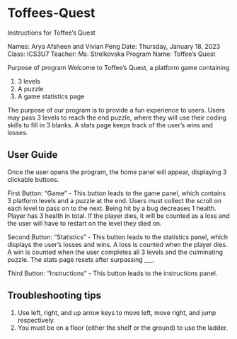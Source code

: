 # Toffees-Quest
Instructions for Toffee’s Quest

Names: Arya Afsheen and Vivian Peng
Date: Thursday, January 18, 2023
Class: ICS3U7
Teacher: Ms. Strelkovska
Program Name: Toffee’s Quest

Purpose of program
Welcome to Toffee’s Quest, a platform game containing
1) 3 levels
2) A puzzle
3) A game statistics page 

The purpose of our program is to provide a fun experience to users. Users may pass 3 levels to reach the end puzzle, where they will use their coding skills to fill in 3 blanks. A stats page keeps track of the user’s wins and losses. 

User Guide
-----------
Once the user opens the program, the home panel will appear, displaying 3 clickable buttons.

First Button: “Game”
	- This button leads to the game panel, which contains 3 platform levels and a puzzle at the end. Users must collect the scroll on each level to pass on to the next. Being hit by a bug decreases 1 health. Player has 3 health in total. If the player dies, it will be counted as a loss and the user will have to restart on the level they died on.

Second Button: “Statistics”
	- This button leads to the statistics panel, which displays the user’s losses and wins. A loss is counted when the player dies. A win is counted when the user completes all 3 levels and the culminating puzzle. The stats page resets after surpassing ___.

Third Button: “Instructions”
	- This button leads to the instructions panel.

Troubleshooting tips
---------------------
1) Use left, right, and up arrow keys to move left, move right, and jump respectively.
2) You must be on a floor (either the shelf or the ground) to use the ladder.
